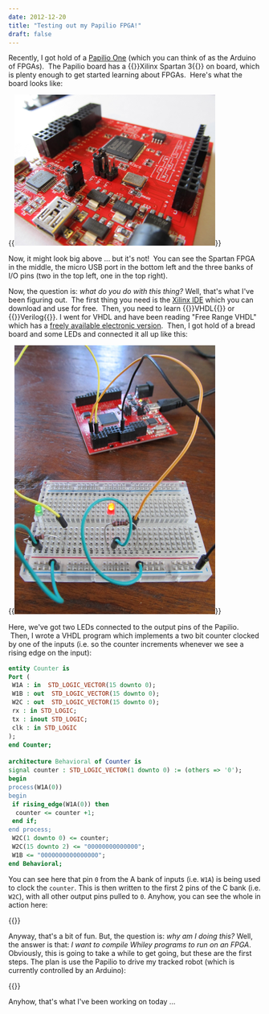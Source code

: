 ```yaml
---
date: 2012-12-20
title: "Testing out my Papilio FPGA!"
draft: false
---
```


Recently, I got hold of a [Papilio One](http://papilio.cc/index.php?n=Papilio.Hardware) (which you can think of as the Arduino of FPGAs).  The Papilio board has a {{<wikip page="Xilinx#Spartan_family">}}Xilinx Spartan 3{{</wikip>}} on board, which is plenty enough to get started learning about FPGAs.  Here's what the board looks like:

{{<img class="text-center" width="400px" src="/images/2012/Papillo.jpg">}}

Now, it might look big above ... but it's not!  You can see the Spartan FPGA in the middle, the micro USB port in the bottom left and the three banks of I/O pins (two in the top left, one in the top right).

Now, the question is: <em>what do you do with this thing?</em> Well, that's what I've been figuring out.  The first thing you need is the [Xilinx IDE](http://www.xilinx.com/products/design-tools/ise-design-suite/ise-webpack.htm) which you can download and use for free.  Then, you need to learn {{<wikip page="VHDL">}}VHDL{{</wikip>}} or {{<wikip page="Verilog">}}Verilog{{</wikip>}}. I went for VHDL and have been reading "Free Range VHDL" which has a [freely available electronic version](http://www.freerangefactory.org/site/pmwiki.php/Main/Books).  Then, I got hold of a bread board and some LEDs and connected it all up like this:

{{<img class="text-center" width="400px" src="/images/2012/Papillo_connected.jpg">}}

Here, we've got two LEDs connected to the output pins of the Papilio.  Then, I wrote a VHDL program which implements a two bit counter clocked by one of the inputs (i.e. so the counter increments whenever we see a rising edge on the input):

```VHDL
entity Counter is
Port (
 W1A : in  STD_LOGIC_VECTOR(15 downto 0);
 W1B : out  STD_LOGIC_VECTOR(15 downto 0);
 W2C : out  STD_LOGIC_VECTOR(15 downto 0);
 rx : in STD_LOGIC;
 tx : inout STD_LOGIC;
 clk : in STD_LOGIC
);
end Counter;

architecture Behavioral of Counter is
signal counter : STD_LOGIC_VECTOR(1 downto 0) := (others => '0');
begin
process(W1A(0))
begin
 if rising_edge(W1A(0)) then
  counter <= counter +1;
 end if;
end process;
 W2C(1 downto 0) <= counter;
 W2C(15 downto 2) <= "00000000000000";
 W1B <= "0000000000000000";
end Behavioral;
```

You can see here that pin <code>0</code> from the A bank of inputs (i.e. <code>W1A</code>) is being used to clock the <code>counter</code>.  This is then written to the first 2 pins of the C bank (i.e. <code>W2C</code>), with all other output pins pulled to <code>0</code>.  Anyhow, you can see the whole in action here:

{{<youtube id="mrcnzZ8uPrc">}}

Anyway, that's a bit of fun.  But, the question is: <em>why am I doing this?</em> Well, the answer is that: <em>I want to compile Whiley programs to run on an FPGA</em>.  Obviously, this is going to take a while to get going, but these are the first steps.  The plan is use the Papilio to drive my tracked robot (which is currently controlled by an Arduino):

{{<youtube id="pk1uAHJIMXg">}}

Anyhow, that's what I've been working on today ...
